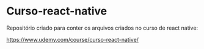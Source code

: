 # Curso-react-native

Repositório criado para conter os arquivos criados no curso de react native:

https://www.udemy.com/course/curso-react-native/
